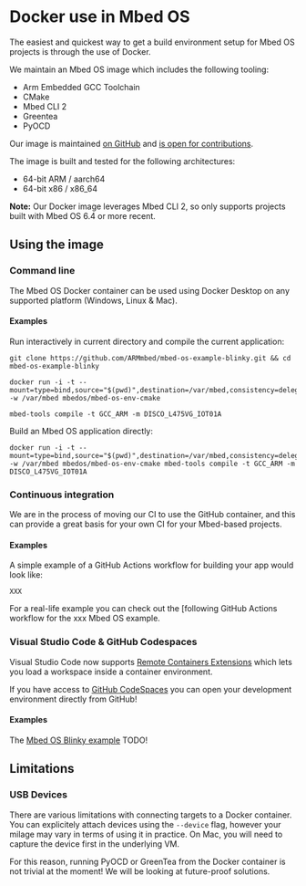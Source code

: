 # Docker use in Mbed OS

The easiest and quickest way to get a build environment setup for Mbed OS projects is through the use of Docker.

We maintain an Mbed OS image which includes the following tooling:
* Arm Embedded GCC Toolchain
* CMake
* Mbed CLI 2
* Greentea
* PyOCD

Our image is maintained [on GitHub](https://github.com/ARMmbed/mbed-os-docker-images) and [is open for contributions](https://github.com/ARMmbed/mbed-os-docker-images/pulls).

The image is built and tested for the following architectures:
* 64-bit ARM / aarch64
* 64-bit x86 / x86_64

<span class="notes">**Note:** Our Docker image leverages Mbed CLI 2, so only supports projects built with Mbed OS 6.4 or more recent.</span>

## Using the image
### Command line

The Mbed OS Docker container can be used using Docker Desktop on any supported platform (Windows, Linux & Mac).

#### Examples

Run interactively in current directory and compile the current application:

```
git clone https://github.com/ARMmbed/mbed-os-example-blinky.git && cd mbed-os-example-blinky

docker run -i -t --mount=type=bind,source="$(pwd)",destination=/var/mbed,consistency=delegated -w /var/mbed mbedos/mbed-os-env-cmake

mbed-tools compile -t GCC_ARM -m DISCO_L475VG_IOT01A
```

Build an Mbed OS application directly:

```
docker run -i -t --mount=type=bind,source="$(pwd)",destination=/var/mbed,consistency=delegated -w /var/mbed mbedos/mbed-os-env-cmake mbed-tools compile -t GCC_ARM -m DISCO_L475VG_IOT01A
```

### Continuous integration

We are in the process of moving our CI to use the GitHub container, and this can provide a great basis for your own CI for your Mbed-based projects.

#### Examples

A simple example of a GitHub Actions workflow for building your app would look like:
```
XXX
```

For a real-life example you can check out the [following GitHub Actions workflow for the xxx Mbed OS example.

### Visual Studio Code & GitHub Codespaces

Visual Studio Code now supports [Remote Containers Extensions](https://code.visualstudio.com/docs/remote/containers) which lets you load a workspace inside a container environment.

If you have access to [GitHub CodeSpaces](https://github.com/features/codespaces) you can open your development environment directly from GitHub!

#### Examples

The [Mbed OS Blinky example]() TODO!

## Limitations

### USB Devices

There are various limitations with connecting targets to a Docker container.
You can explicitely attach devices using the `--device` flag, however your milage may vary in terms of using it in practice. On Mac, you will need to capture the device first in the underlying VM.

For this reason, running PyOCD or GreenTea from the Docker container is not trivial at the moment! We will be looking at future-proof solutions.

